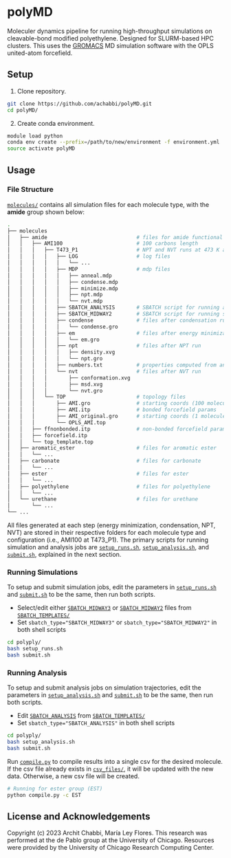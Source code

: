 # polyMD

Moleculer dynamics pipeline for running high-throughput simulations on cleavable-bond modified polyethylene. Designed for SLURM-based HPC clusters. This uses the [GROMACS](https://www.gromacs.org/) MD simulation software with the OPLS united-atom forcefield.

## Setup

1. Clone repository.

```sh
git clone https://github.com/achabbi/polyMD.git
cd polyMD/
```

2. Create conda environment.

```sh
module load python
conda env create --prefix=/path/to/new/environment -f environment.yml
source activate polyMD
```

## Usage

### File Structure

[`molecules/`](molecules/) contains all simulation files for each molecule type, with the **amide** group shown below:

```bash
.
├── molecules
│   ├── amide                             # files for amide functional group
│   │   ├── AMI100                        # 100 carbons length
│   │   │   ├── T473_P1                   # NPT and NVT runs at 473 K and 1 bar
│   │   │   │   ├── LOG                   # log files
│   │   │   │   │   └── ...
│   │   │   │   ├── MDP                   # mdp files
│   │   │   │   │   ├── anneal.mdp
│   │   │   │   │   ├── condense.mdp
│   │   │   │   │   ├── minimize.mdp
│   │   │   │   │   ├── npt.mdp
│   │   │   │   │   └── nvt.mdp
│   │   │   │   ├── SBATCH_ANALYSIS       # SBATCH script for running analysis
│   │   │   │   ├── SBATCH_MIDWAY2        # SBATCH script for running simulations
│   │   │   │   ├── condense              # files after condensation run
│   │   │   │   │   └── condense.gro
│   │   │   │   ├── em                    # files after energy minimization run
│   │   │   │   │   └── em.gro
│   │   │   │   ├── npt                   # files after NPT run
│   │   │   │   │   ├── density.xvg
│   │   │   │   │   └── npt.gro
│   │   │   │   ├── numbers.txt           # properties computed from analysis
│   │   │   │   └── nvt                   # files after NVT run
│   │   │   │       ├── conformation.xvg
│   │   │   │       ├── msd.xvg
│   │   │   │       └── nvt.gro
│   │   │   └── TOP                       # topology files
│   │   │       ├── AMI.gro               # starting coords (100 molecules)
│   │   │       ├── AMI.itp               # bonded forcefield params
│   │   │       ├── AMI_original.gro      # starting coords (1 molecule)
│   │   │       └── OPLS_AMI.top
│   │   ├── ffnonbonded.itp               # non-bonded forcefield params
│   │   ├── forcefield.itp
│   │   └── top_template.top
│   ├── aromatic_ester                    # files for aromatic ester
│   │   └── ...
│   ├── carbonate                         # files for carbonate
│   │   └── ...
│   ├── ester                             # files for ester
│   │   └── ...
│   ├── polyethylene                      # files for polyethylene
│   │   └── ...
│   └── urethane                          # files for urethane
│       └── ...
└── ...
```

All files generated at each step (energy minimization, condensation, NPT, NVT) are stored in their respective folders for each molecule type and configuration (i.e., AMI100 at T473_P1). The primary scripts for running simulation and analysis jobs are [`setup_runs.sh`](setup_runs.sh), [`setup_analysis.sh`](setup_analysis.sh), and [`submit.sh`](submit.sh), explained in the next section.

### Running Simulations

To setup and submit simulation jobs, edit the parameters in [`setup_runs.sh`](setup_runs.sh) and [`submit.sh`](submit.sh) to be the same, then run both scripts.

- Select/edit either [`SBATCH_MIDWAY3`](SBATCH_TEMPLATES/SBATCH_MIDWAY3) or [`SBATCH_MIDWAY2`](SBATCH_TEMPLATES/SBATCH_MIDWAY2) files from [`SBATCH_TEMPLATES/`](SBATCH_TEMPLATES/)
- Set `sbatch_type="SBATCH_MIDWAY3"` or `sbatch_type="SBATCH_MIDWAY2"` in both shell scripts

```sh
cd polyply/
bash setup_runs.sh
bash submit.sh
```

### Running Analysis

To setup and submit analysis jobs on simulation trajectories, edit the parameters in [`setup_analysis.sh`](setup_analysis.sh) and [`submit.sh`](submit.sh) to be the same, then run both scripts.

- Edit [`SBATCH_ANALYSIS`](SBATCH_TEMPLATES/SBATCH_ANLAYSIS) from [`SBATCH_TEMPLATES/`](SBATCH_TEMPLATES/)
- Set `sbatch_type="SBATCH_ANALYSIS"` in both shell scripts

```sh
cd polyply/
bash setup_analysis.sh
bash submit.sh
```

Run [`compile.py`](scripts/compile.py) to compile results into a single csv for the desired molecule. If the csv file already exists in [`csv_files/`](csv_files/), it will be updated with the new data. Otherwise, a new csv file will be created.

```sh
# Running for ester group (EST)
python compile.py -c EST
```

## License and Acknowledgements

Copyright (c) 2023 Archit Chabbi, María Ley Flores. This research was performed at the de Pablo group at the University of Chicago. Resources were provided by the University of Chicago Research Computing Center.
